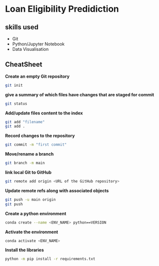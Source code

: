 # Loan Eligibility Predidiction

## skills used
- Git
- Python/Jupyter Notebook
- Data Visualisation



## CheatSheet

**Create an empty Git repository**
```bash
git init 
```

**give a summary of which files have changes that are staged for commit**
```bash
git status 
```

**Add/update files content to the index**
```bash
git add "filename"
git add .
```

**Record changes to the repository**
```bash
git commit -m "first commit" 
```

**Move/rename a branch**
```bash
git branch -m main
```


**link local Git to GitHub**
```bash
git remote add origin <URL of the GitHub repository>
```

**Update remote refs along with associated objects**
```bash
git push -u main origin
git push
```



**Create a python environment**
```bash
conda create --name <ENV_NAME> python==VERSION
```

**Activate the environment**
```bash
conda activate <ENV_NAME>
```

**Install the libraries**
```bash
python -m pip install -r requirements.txt 
```